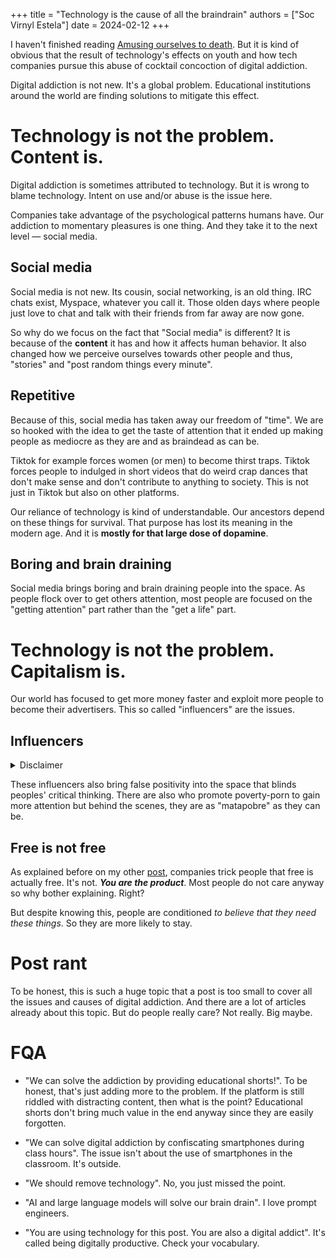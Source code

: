 +++
title = "Technology is the cause of all the braindrain"
authors = ["Soc Virnyl Estela"]
date = 2024-02-12
+++

I haven't finished reading [Amusing ourselves to
death](https://en.wikipedia.org/wiki/Amusing_Ourselves_to_Death).
But it is kind of obvious that the result of technology's effects on youth
and how tech companies pursue this abuse of cocktail concoction of digital
addiction.

<!-- more -->

Digital addiction is not new. It's a global problem. Educational institutions
around the world are finding solutions to mitigate this effect.

# Technology is not the problem. Content is.

Digital addiction is sometimes attributed to technology. But it is wrong
to blame technology. Intent on use and/or abuse is the issue here.

Companies take advantage of the psychological patterns humans have. Our
addiction to momentary pleasures is one thing. And they take it to the
next level — social media.

## Social media

Social media is not new. Its cousin, social networking, is an old thing. IRC
chats exist, Myspace, whatever you call it. Those olden days where people
just love to chat and talk with their friends from far away are now gone.

So why do we focus on the fact that "Social media" is different? It is because
of the **content** it has and how it affects human behavior. It also changed
how we perceive ourselves towards other people and thus, "stories" and
"post random things every minute".

## Repetitive

Because of this, social media has taken away our freedom of "time". We are so
hooked with the idea to get the taste of attention that it ended up making
people as mediocre as they are and as braindead as can be.

Tiktok for example forces women (or men) to become thirst traps. Tiktok
forces people to indulged in short videos that do weird crap dances that
don't make sense and don't contribute to anything to society. This is
not just in Tiktok but also on other platforms.

Our reliance of technology is kind of understandable. Our ancestors depend on
these things for survival. That purpose has lost its meaning in the modern age.
And it is **mostly for that large dose of dopamine**.

## Boring and brain draining

Social media brings boring and brain draining people into the space. As
people flock over to get others attention, most people are focused on the
"getting attention" part rather than the "get a life" part.

# Technology is not the problem. Capitalism is.

Our world has focused to get more money faster and exploit more people to
become their advertisers. This so called "influencers" are the issues.

## Influencers
<details>
<summary>Disclaimer
</summary>
<blockquote>
I am not declaring that all "influencers" are bad. There are good
ones such as those that educate about science, cosmetics, and technology.
I am referring to those that do not bring value but to get quick money from
products that are questionable and sometimes even dangerous, not just
physically, but mentally as well.
</blockquote>
</details>

These influencers also bring false positivity into the space that blinds
peoples' critical thinking. There are also who promote poverty-porn to gain
more attention but behind the scenes, they are as "matapobre" as they can be.

## Free is not free

As explained before on my other
[post](https://uncomfyhalomacro.pl/blog/non-technicals/#we-own-your-data),
companies trick people that free is actually free. It's not. ***You are the
product***. Most people do not care anyway so why bother explaining. Right?

But despite knowing this, people are conditioned *to believe that they need
these things*. So they are more likely to stay.

# Post rant

To be honest, this is such a huge topic that a post is too small
to cover all the issues and causes of digital addiction. And there
are a lot of articles already about this topic. But do people really
care? Not really. Big maybe.

# FQA

- "We can solve the addiction by providing educational shorts!". To be honest,
that's just adding more to the problem. If the platform is still riddled with
distracting content, then what is the point? Educational shorts don't bring
much value in the end anyway since they are easily forgotten.

- "We can solve digital addiction by confiscating smartphones during class hours".
The issue isn't about the use of smartphones in the classroom. It's outside.

- "We should remove technology". No, you just missed the point.

- "AI and large language models will solve our brain drain". I love prompt engineers.

- "You are using technology for this post. You are also a digital addict". It's called
being digitally productive. Check your vocabulary.
